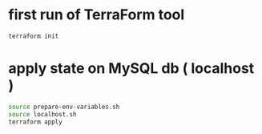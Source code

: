 # first run of TerraForm tool
```bash
terraform init
```

# apply state on MySQL db ( localhost )
```bash
source prepare-env-variables.sh
source localhost.sh
terraform apply
```